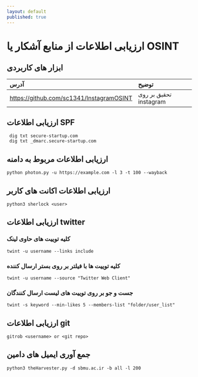 ```yaml
---
layout: default
published: true
---
```


# ارزیابی اطلاعات از منابع آشکار یا OSINT

## ابزار های کاربردی

| آدرس | توضیح |
| :--- | :--- |
| https://github.com/sc1341/InstagramOSINT | تحقیق بر روی instagram |


## ارزیابی اطلاعات SPF

```text
 dig txt secure-startup.com
 dig txt _dmarc.secure-startup.com
```

## ارزیابی اطلاعات مربوط به دامنه 

```text
python photon.py -u https://example.com -l 3 -t 100 --wayback
```

## ارزیابی اطلاعات اکانت های کاربر

```text
python3 sherlock <user>
```

## ارزیابی اطلاعات twitter

### کلیه توییت های حاوی لینک

```text
twint -u username --links include
```

### کلیه توییت ها با فیلتر بر روی بستر ارسال کننده 

```text
twint -u username --source "Twitter Web Client"
```

### جست و جو بر روی توییت های لیست ارسال کنندگان

```text
twint -s keyword --min-likes 5 --members-list "folder/user_list"
```

## ارزیابی اطلاعات git

```text
gitrob <username> or <git repo>
```

## جمع آوری ایمیل های دامین

```text
python3 theHarvester.py -d sbmu.ac.ir -b all -l 200
```
